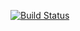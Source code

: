 [![Build Status](https://travis-ci.org/kabaclo/UI.svg?branch=RESTfulAPI)](https://travis-ci.org/kabaclo/UI)